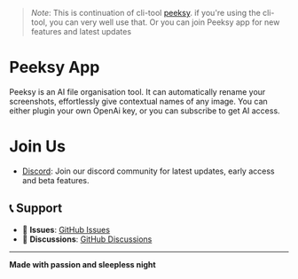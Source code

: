 > *Note*: This is continuation of cli-tool [peeksy](https://github.com/anubhavitis/peeksy). 
> if you're using the cli-tool, you can very well use that. Or you can join Peeksy app for new features and latest updates

# Peeksy App

Peeksy is an AI file organisation tool. It can automatically rename your screenshots, effortlessly give contextual names of any image. You can either plugin your own OpenAi key, or you can subscribe to get AI access.


# Join Us

- [Discord](https://discord.gg/m8m8AMxgfx): Join our discord community for latest updates, early access and beta features. 



## 📞 Support

- 🐛 **Issues**: [GitHub Issues](https://github.com/yourusername/peeksy-app/issues)
- 💬 **Discussions**: [GitHub Discussions](https://github.com/yourusername/peeksy-app/discussions)

---

**Made with passion and sleepless night**
